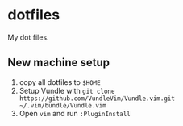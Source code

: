 # dotfiles

My dot files.

## New machine setup

1. copy all dotfiles to `$HOME`
2. Setup Vundle with `git clone https://github.com/VundleVim/Vundle.vim.git ~/.vim/bundle/Vundle.vim`
3. Open `vim` and run `:PluginInstall`
